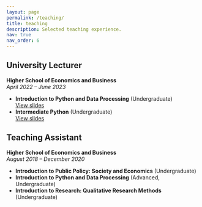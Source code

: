 ```yaml
---
layout: page
permalink: /teaching/
title: teaching
description: Selected teaching experience.
nav: true
nav_order: 6
---
```


## University Lecturer  
**Higher School of Economics and Business**  
_April 2022 – June 2023_

- **Introduction to Python and Data Processing** (Undergraduate)  
  [View slides](https://docs.google.com/presentation/d/1m-nxPzu7KqIN4ZRtk-rSHEna4kpWBTNVGdr_i0TP6dI/edit?usp=sharing)
- **Intermediate Python** (Undergraduate)  
  [View slides](https://docs.google.com/presentation/d/1YPvo3rL2FI3XG2txZ-HbR-n_QXyPrpvq8zSFSI3iays/edit?usp=sharing)

## Teaching Assistant  
**Higher School of Economics and Business**  
_August 2018 – December 2020_

- **Introduction to Public Policy: Society and Economics** (Undergraduate)
- **Introduction to Python and Data Processing** (Advanced, Undergraduate)
- **Introduction to Research: Qualitative Research Methods** (Undergraduate)

